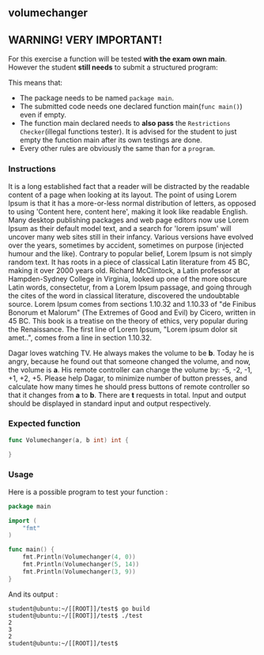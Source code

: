 ## volumechanger

## **WARNING! VERY IMPORTANT!**

For this exercise a function will be tested **with the exam own main**. However the student **still needs** to submit a structured program:

This means that:

- The package needs to be named `package main`.
- The submitted code needs one declared function main(```func main()```) even if empty.
- The function main declared needs to **also pass** the `Restrictions Checker`(illegal functions tester). It is advised for the student to just empty the function main after its own testings are done.
- Every other rules are obviously the same than for a `program`.

### Instructions

It is a long established fact that a reader will be distracted by the readable content of a page when looking at its layout. The point of using Lorem Ipsum is that it has a more-or-less normal distribution of letters, as opposed to using 'Content here, content here', making it look like readable English. Many desktop publishing packages and web page editors now use Lorem Ipsum as their default model text, and a search for 'lorem ipsum' will uncover many web sites still in their infancy. Various versions have evolved over the years, sometimes by accident, sometimes on purpose (injected humour and the like).
Contrary to popular belief, Lorem Ipsum is not simply random text. It has roots in a piece of classical Latin literature from 45 BC, making it over 2000 years old. Richard McClintock, a Latin professor at Hampden-Sydney College in Virginia, looked up one of the more obscure Latin words, consectetur, from a Lorem Ipsum passage, and going through the cites of the word in classical literature, discovered the undoubtable source. Lorem Ipsum comes from sections 1.10.32 and 1.10.33 of "de Finibus Bonorum et Malorum" (The Extremes of Good and Evil) by Cicero, written in 45 BC. This book is a treatise on the theory of ethics, very popular during the Renaissance. The first line of Lorem Ipsum, "Lorem ipsum dolor sit amet..", comes from a line in section 1.10.32.

Dagar loves watching TV. He always makes the volume to be **b**. Today he is angry, because he found out that someone changed the volume, and now, the volume is **a**.
His remote controller can change the volume by: -5, -2, -1, +1, +2, +5.
Please help Dagar, to minimize number of button presses, and calculate how many times he should press buttons of remote controller so that it changes from **a** to **b**.
There are **t** requests in total.
Input and output should be displayed in standard input and output respectively.

### Expected function

```go
func Volumechanger(a, b int) int {

}
```

### Usage

Here is a possible program to test your function :

```go
package main

import (
	"fmt"
)

func main() {
	fmt.Println(Volumechanger(4, 0))
	fmt.Println(Volumechanger(5, 14))
	fmt.Println(Volumechanger(3, 9))
}
```

And its output :

```console
student@ubuntu:~/[[ROOT]]/test$ go build
student@ubuntu:~/[[ROOT]]/test$ ./test
2
3
2
student@ubuntu:~/[[ROOT]]/test$
```
